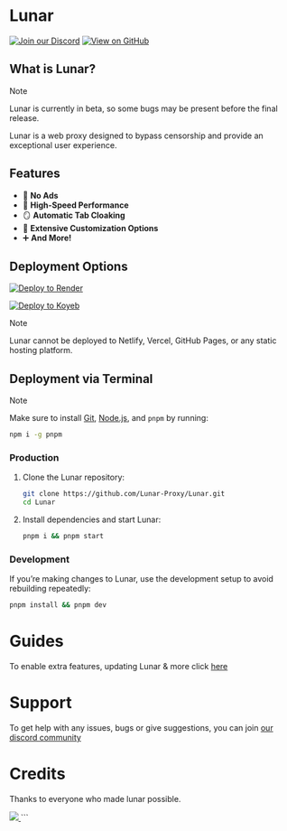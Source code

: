 # Lunar

[![Join our Discord](https://skillicons.dev/icons?i=discord)](https://discord.gg/fuPtWjYuf8) [![View on GitHub](https://skillicons.dev/icons?i=github)](https://github.com/Lunar-proxy/Lunar)

## What is Lunar?

> [!NOTE]
> Lunar is currently in beta, so some bugs may be present before the final release.

Lunar is a web proxy designed to bypass censorship and provide an exceptional user experience.

## Features

- 🚫 **No Ads**
- 🚀 **High-Speed Performance**
- 🪞 **Automatic Tab Cloaking**
- 🎨 **Extensive Customization Options**
- ➕ **And More!**

## Deployment Options

<a href="https://render.com/deploy?repo=https://github.com/lunar-proxy/lunar">
    <img src="https://raw.githubusercontent.com/BinBashBanana/deploy-buttons/main/buttons/remade/render.svg" alt="Deploy to Render">
</a>

[![Deploy to Koyeb](https://binbashbanana.github.io/deploy-buttons/buttons/remade/koyeb.svg)](https://app.koyeb.com/deploy?type=git&repository=github.com/lunar-proxy/lunar)

> [!NOTE] 
> Lunar cannot be deployed to Netlify, Vercel, GitHub Pages, or any static hosting platform.

## Deployment via Terminal

> [!NOTE]
> Make sure to install [Git](https://git-scm.com/downloads), [Node.js](https://nodejs.org/en/download/prebuilt-installer), and `pnpm` by running:
>
> ```bash
> npm i -g pnpm
> ```

### Production

1. Clone the Lunar repository:

   ```bash
   git clone https://github.com/Lunar-Proxy/Lunar.git
   cd Lunar
   ```

2. Install dependencies and start Lunar:
   ```bash
   pnpm i && pnpm start
   ```

### Development

If you’re making changes to Lunar, use the development setup to avoid rebuilding repeatedly:

```bash
pnpm install && pnpm dev
```

# Guides

To enable extra features, updating Lunar & more click [here](https://github.com/Lunar-proxy/Lunar/wiki)

# Support
To get help with any issues, bugs or give suggestions, you can join [our discord community](https://dsc.gg/golunar)

# Credits

Thanks to everyone who made lunar possible.

<a href="https://github.com/lunar-proxy/lunar/graphs/contributors">
<img src="https://contrib.rocks/image?repo=lunar-proxy/lunar"/>
</a>
```
